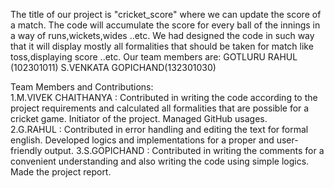 The title of our project is "cricket_score" where we can update the score of a match.
The code will accumulate the score for every ball of the innings in a way of runs,wickets,wides ..etc.
We had designed the code in such way that it will display mostly all formalities  that should be taken for match like toss,displaying score ..etc.
Our team members are: 
                      GOTLURU RAHUL (102301011)
                      S.VENKATA GOPICHAND(132301030)

Team Members and Contributions:                     
1.M.VIVEK CHAITHANYA : Contributed in writing the code according to the project requirements and calculated  all  formalities that are possible for a cricket game. Initiator of the project. Managed GitHub usages.                                                                                                                   
2.G.RAHUL : Contributed in error handling and editing the text for formal  english. Developed logics and implementations  for a proper and user-friendly  output. 
3.S.GOPICHAND : Contributed in writing the comments for a convenient understanding and also writing the code using simple logics. Made the project report. 


